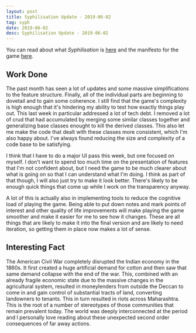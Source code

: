 ```yaml
---
layout: post
title: Syphilisation Update - 2019-06-02
tag: syph
date: 2019-06-02
desc: Syphilisation Update - 2019-06-02
---
```



You can read about what *Syphilisation* is [here](/blog/syph/announce) and the manifesto for the game [here](/blog/syph/manifesto).

## Work Done

The past month has seen a lot of updates and some massive simplifications to the feature structure. Finally, all of the individual parts are beginning to dovetail and to gain some coherence. I still find that the game's complexity is high enough that it's hindering my ability to test how exactly things play out. This last week in particular addressed a lot of tech debt. I removed a lot of crud that had accumulated by merging some similar classes together and generalizing base classes enought to kill the derived classes. This also let me make the code that dealt with these classes more consistent, which I'm also happy about. I've always found reducing the size and complexity of a code base to be satisfying.


I think that I have to do a major UI pass this week, but one focused on myself. I don't want to spend too much time on the presentation of features that I'm not confident about, but I need the game to be much clearer about what is going on so that I can understand what I'm doing. I think as part of that though, I will also just try to make it look better. There's likely to be enough quick things that come up while I work on the transparency anyway.


A lot of this is actually also in implementing tools to reduce the cognitive load of playing the game. Being able to put down notes and mark points of interest and other quality of life improvements will make playing the game smoother and make it easier for me to see how it changes. These are all things that are likely to make it into the final version and are likely to need iteration, so getting them in place now makes a lot of sense.

## Interesting Fact

The American Civil War completely disrupted the Indian economy in the 1860s. It first created a huge artificial demand for cotton and then saw that same demand collapse with the end of the war. This, combined with an already fragile economic state due to the massive changes in the agricultural system, resulted in moneylenders from outside the Deccan to come in and gain control of substantial tracts of land, converting landowners to tenants. This in turn resulted in riots across Maharashtra. This is the root of a number of stereotypes of those communities that remain prevalent today. The world was deeply interconnected at the period and I personally love reading about these unexpected second order consequences of far away actions.

